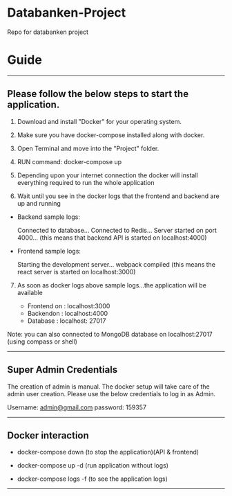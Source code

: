 # Databanken-Project

Repo for databanken project

# Guide

---

## Please follow the below steps to start the application.

1. Download and install "Docker" for your operating system.

2. Make sure you have docker-compose installed along with docker.

3. Open Terminal and move into the "Project" folder.

4. RUN command: docker-compose up

5. Depending upon your internet connection the docker will install everything required to run the whole application

6. Wait until you see in the docker logs that the frontend and backend are up and running

- Backend sample logs:

  Connected to database...
  Connected to Redis...
  Server started on port 4000... (this means that backend API is started on localhost:4000)

- Frontend sample logs:

  Starting the development server...
  webpack compiled (this means the react server is started on localhost:3000)

7. As soon as docker logs above sample logs...the application will be available

   - Frontend on : localhost:3000
   - Backendon : localhost:4000
   - Database : localhost: 27017

Note: you can also connected to MongoDB database on localhost:27017 (using compass or shell)

---

## Super Admin Credentials

The creation of admin is manual. The docker setup will take care of the admin user creation. Please use the below credentials to log in as Admin.

Username: admin@gmail.com
password: 159357

---

## Docker interaction

- docker-compose down (to stop the application)(API & frontend)

- docker-compose up -d (run application without logs)
- docker-compose logs -f (to see the application logs)

---
